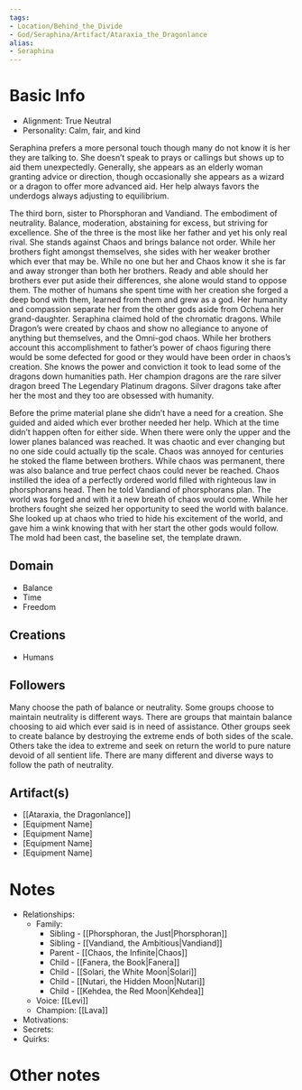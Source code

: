 ```yaml
---
tags:
- Location/Behind_the_Divide
- God/Seraphina/Artifact/Ataraxia_the_Dragonlance
alias:
- Seraphina
---
```


# Basic Info
- Alignment: True Neutral
- Personality: Calm, fair, and kind

Seraphina prefers a more personal touch though many do not know it is her they are talking to. She doesn’t speak to prays or callings but shows up to aid them unexpectedly. Generally, she appears as an elderly woman granting advice or direction, though occasionally she appears as a wizard or a dragon to offer more advanced aid. Her help always favors the underdogs always adjusting to equilibrium. 

The third born, sister to Phorsphoran and Vandiand. The embodiment of neutrality. Balance, moderation, abstaining for excess, but striving for excellence. She of the three is the most like her father and yet his only real rival. She stands against Chaos and brings balance not order. While her brothers fight amongst themselves, she sides with her weaker brother which ever that may be. While no one but her and Chaos know it she is far and away stronger than both her brothers. Ready and able should her brothers ever put aside their differences, she alone would stand to oppose them. The mother of humans she spent time with her creation she forged a deep bond with them, learned from them and grew as a god. Her humanity and compassion separate her from the other gods aside from Ochena her grand-daughter. Seraphina claimed hold of the chromatic dragons. While Dragon’s were created by chaos and show no allegiance to anyone of anything but themselves, and the Omni-god chaos. While her brothers account this accomplishment to father’s power of chaos figuring there would be some defected for good or they would have been order in chaos’s creation. She knows the power and conviction it took to lead some of the dragons down humanities path. Her champion dragons are the rare silver dragon breed The Legendary Platinum dragons. Silver dragons take after her the most and they too are obsessed with humanity.

Before the prime material plane she didn’t have a need for a creation. She guided and aided which ever brother needed her help. Which at the time didn’t happen often for either side. When there were only the upper and the lower planes balanced was reached. It was chaotic and ever changing but no one side could actually tip the scale. Chaos was annoyed for centuries he stoked the flame between brothers. While chaos was permanent, there was also balance and true perfect chaos could never be reached. Chaos instilled the idea of a perfectly ordered world filled with righteous law in phorsphorans head. Then he told Vandiand of phorsphorans plan. The world was forged and with it a new breath of chaos would come. While her brothers fought she seized her opportunity to seed the world with balance. She looked up at chaos who tried to hide his excitement of the world, and gave him a wink knowing that with her start the other gods would follow. The mold had been cast, the baseline set, the template drawn.

## Domain
- Balance
- Time
- Freedom


## Creations
- Humans


## Followers
Many choose the path of balance or neutrality. Some groups choose to maintain neutrality is different ways. There are groups that maintain balance choosing to aid which ever said is in need of assistance. Other groups seek to create balance by destroying the extreme ends of both sides of the scale. Others take the idea to extreme and seek on return the world to pure nature devoid of all sentient life. There are many different and diverse ways to follow the path of neutrality.

## Artifact(s)
- [[Ataraxia, the Dragonlance]]
- [Equipment Name]
- [Equipment Name]
- [Equipment Name]
- [Equipment Name]

# Notes
- Relationships: 
	- Family:
		- Sibling - [[Phorsphoran, the Just|Phorsphoran]]
		- Sibling - [[Vandiand, the Ambitious|Vandiand]]
		- Parent - [[Chaos, the Infinite|Chaos]]
		- Child - [[Fanera, the Book|Fanera]]
		- Child - [[Solari, the White Moon|Solari]]
		- Child - [[Nutari, the Hidden Moon|Nutari]]
		- Child - [[Kehdea, the Red Moon|Kehdea]]
	- Voice: [[Levi]]
	- Champion: [[Lava]]
- Motivations: 
- Secrets: 
- Quirks: 

# Other notes
